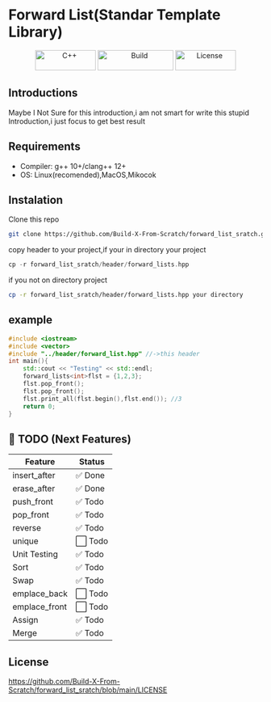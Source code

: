 # Forward List(Standar Template Library)
<p align="center">
  <img src="https://img.shields.io/badge/C++-20-blue.svg" alt="C++" width="120" height="40"/>
  <img src="https://img.shields.io/badge/build-passing-brightgreen" alt="Build" width="150" height="40"/>
  <img src="https://img.shields.io/badge/license-MIT-orange" alt="License" width="120" height="40"/>
</p>

## Introductions
Maybe I Not Sure for this introduction,i am not smart for write this stupid Introduction,i just focus to get
best result
## Requirements
- Compiler: g++ 10+/clang++ 12+
- OS: Linux(recomended),MacOS,Mikocok
## Instalation
Clone this repo
```bash
git clone https://github.com/Build-X-From-Scratch/forward_list_sratch.git
```
copy header to your project,if your in directory your project
```cpp
cp -r forward_list_sratch/header/forward_lists.hpp
```
if you not on directory project
```bash
cp -r forward_list_sratch/header/forward_lists.hpp your directory
```

## example 
```cpp
#include <iostream>
#include <vector>
#include "../header/forward_list.hpp" //->this header
int main(){
    std::cout << "Testing" << std::endl;
    forward_lists<int>flst = {1,2,3};
    flst.pop_front();
    flst.pop_front();
    flst.print_all(flst.begin(),flst.end()); //3
    return 0;
}   
```

## 📌 TODO (Next Features)

| Feature        | Status |
|----------------|--------|
| insert_after   | ✅ Done |
| erase_after    | ✅ Done |
| push_front     | ✅ Todo |
| pop_front      | ✅ Todo |
| reverse        | ✅ Todo |
| unique         | ⬜ Todo |
| Unit Testing   | ✅ Todo |
| Sort           | ✅ Todo |
| Swap           | ✅ Todo |
| emplace_back   | ⬜ Todo |
| emplace_front  | ⬜ Todo |
| Assign         | ✅ Todo |
| Merge          | ✅ Todo |

## License
https://github.com/Build-X-From-Scratch/forward_list_sratch/blob/main/LICENSE